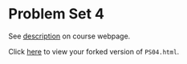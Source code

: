 # Problem Set 4

See [description](https://rudeboybert.github.io/STAT495/#problem_set_4) on course webpage.

Click [here](http://htmlpreview.github.io/?https://github.com/pgong18/PS04/blob/master/PS04.html) to view your forked version of `PS04.html`.
